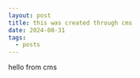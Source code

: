 ```yaml
---
layout: post
title: this was created through cms
date: 2024-08-31
tags:
  - posts
---
```

hello from cms
